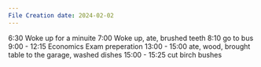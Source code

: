 ```yaml
---
File Creation date: 2024-02-02
---
```

6:30 Woke up for a minuite
7:00 Woke up, ate, brushed teeth
8:10 go to bus
9:00 - 12:15 Economics Exam preperation
13:00 - 15:00 ate, wood, brought table to the garage, washed dishes
15:00 - 15:25 cut birch bushes
